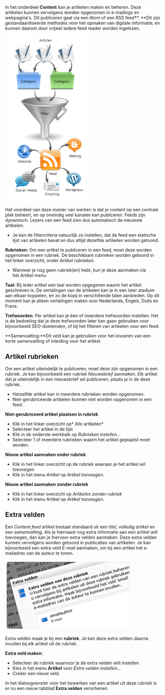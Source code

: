 In het onderdeel **Content** kan je artikelen maken en beheren. Deze
artikelen kunnen vervolgens worden opgenomen in e-mailings en
webpagina's. Dit publiceren gaat via een Atom of een RSS feed**. **Dit
zijn gestandaardiseerde methodes voor het opmaken van digitale
informatie, en kunnen daarom door vrijwel iedere feed reader worden
ingelezen. 

![](../images/content-small.png)

Het voordeel van deze manier van werken is dat je content op een
centrale plek beheert, en op oneindig veel kanalen kan publiceren. Feeds
zijn dynamisch. Lezers van een feed zien dus automatisch de nieuwste
artikelen.

-   Je kan de filtercriteria natuurlijk zo instellen, dat de feed een
    statische lijst van artikelen bevat en dus altijd dezelfde artikelen
    worden getoond.

**Rubrieken:** Om een artikel te publiceren in een feed, moet deze
worden opgenomen in een rubriek. De beschikbare rubrieken worden getoond
in het linker overzicht, onder *Artikel rubrieken.*

-   Wanneer je nog geen rubriek(en) hebt, kun je deze aanmaken via
    het *Artikel* menu

**Taal:** Bij ieder artikel een taal worden opgegeven waarin het artikel
geschreven is. De vertalingen van de artikelen kan je in een later
stadium aan elkaar koppelen, en zo de kopij in verschillende talen
aanbieden. Op dit moment kan je alleen vertalingen maken voor
Nederlands, Engels, Duits en Frans.

**Trefwoorden**: Per artikel kan je één of meerdere trefwoorden
instellen. Het is de bedoeling dat je deze trefwoorden later kan gaan
gebruiken voor bijvoorbeeld SEO-doeleinden, of bij het filteren van
artikelen voor een feed.

**Samenvatting:**Dit veld kan je gebruiken voor het invoeren van een
korte samenvatting of inleiding voor het artikel.

Artikel rubrieken
-----------------

Om een artikel uiteindelijk te publiceren, moet deze zijn opgenomen in
een rubriek. Je kan bijvoorbeeld een rubriek *Nieuwsbrief* aanmaken. Elk
artikel dat je uiteindelijk in een nieuwsbrief wil publiceren, plaats je
in de deze rubriek.

-   Hetzelfde artikel kan in meerdere rubrieken worden opgenomen.
-   Niet-gerubriceerde artikelen kunnen niet worden opgenomen in een
    feed.

**Niet-gerubriceerd artikel plaatsen in rubriek**

-   Klik in het linker overzicht op* Alle artikelen*
-   Selecteer het artikel in de lijst
-   Klik in de onderste werkbalk op *Rubrieken instellen…*
-   Selecteer 1 of meerdere rubrieken waarin het artikel geplaatst moet
    worden.

**Nieuw artikel aanmaken onder rubriek**

-   Klik in het linker overzicht op de rubriek waaraan je het artikel
    wil toevoegen
-   Klik in het menu *Artikel* op *Artikel toevoegen*.

**Nieuw artikel aanmaken zonder rubriek**

-   Klik in het linker overzicht op *Artikelen zonder rubriek*
-   Klik in het menu Artikel op *Artikel toevoegen*.

Extra velden
------------

Een *Content feed* artikel bestaat standaard uit een *titel, volledig
artikel* en een *samenvatting*. Als je hiernaast nog extra informatie
aan een artikel wilt toevoegen, dan kan je hiervoor extra velden
aanmaken. Deze extra velden kunnen vervolgens worden getoond in
publicaties van artikelen. Je kan bijvoorbeeld een extra
veld *E-mail* aanmaken, om bij een artikel het e-mailadres van de auteur
te tonen.

![Extra velden](../images/Extraveldenvooreenrubriek.png)

Extra velden maak je bij een **rubriek**. Je kan deze extra velden
daarna invullen bij elk artikel uit de rubriek.

**Extra veld maken:**

-   Selecteer de rubriek waarvoor je de extra velden wilt instellen
-   Kies in het menu **Artikel** voor *Extra velden instellen…*
-   Creëer een nieuw veld.

In het dialoogvenster voor het bewerken van een artikel uit deze rubriek
is er nu een nieuw tabblad **Extra velden** verschenen.
